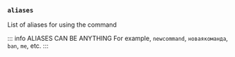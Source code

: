 ### `aliases`

List of aliases for using the command

::: info ALIASES CAN BE ANYTHING
For example, `newcommand`, `новаякоманда`, `ban`, `me`, etc.
:::